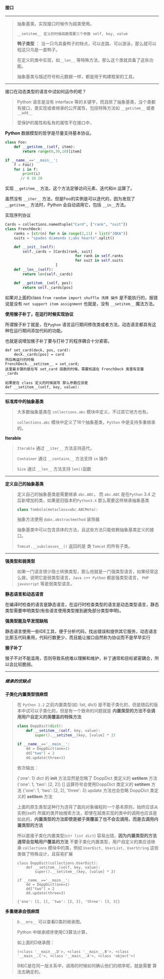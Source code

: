 #### 接口

---

>抽象基类，实现接口时候作为超类使用。
>
>`__setitem__ 定义的时候函数需要三个参数 self, key, value`
>
>**鸭子类型** ： 当一只鸟具备鸭子的特点，可以走路、可以游泳，那么就可以程这只鸟是一直鸭子。
>
>在定义的类中实现，如`__len__` 等特殊方法，那么这个类就具备了这些功能。
>
>抽象基类与描述符号和元数据一样，都是用于构建框架的工具。

---

接口在动态类型的语言中试如何运作的呢？

> Python 语言是没有 interface 等的关键字，而且除了抽象基类，没个类都有接口，类实现或者继承的公开属性，包括特殊方法如 `__getitem__`  或者 `__add__`
>
> 受保护的属性和私有的属性不在接口中，

**Python** 数据模型的哲学是尽量支持基本协议。

```python
class Foo:
    def __getitem__(self, item):
        return range(0,30,10)[item]

if __name__=='__main__':
    f = Foo()
    for i in f:
        print(i)
       // 0 10 20
```

实现  `__getitem__` 方法，这个方法足够访问元素、迭代和in 运算了。

虽然没有 `__iter__` 方法，但是Foo的实例是可以迭代的，因为发现了  `__getitem__` 方法时，Python 会自动调用它，包括 `__in__`方法。

实现序列协议

```python
Cards = collections.namedtuple("Card", ["rank", "suit"])
class FrenchDeck:
    ranks = [str(n) for n in range(2,11) + list("JQKA")]
    suits = "spades diamonds c;ubs hearts".split()

    def __init__(self):
        self._cards = [Cards[rank, suit]
                                for rank in self.ranks
                                for suit in self.suits
                       ]
    def __len__(self):
        return len(self._cards)

    def __getitem__(self, pos):
        return self._cards[pos]
```

如果对上面的class `from random import shuffle 洗牌 操作`  是不能执行的，报错说是没有 `not support item assignment` 也就是，没有 `__setitem__` 魔法方法。

**使用猴子补丁，在运行时候实现协议**

所谓猴子补丁就是，在`Pyghon` 语言运行期间修改类或者方法，动态语言都具有这种在运行期间添加代码的功能。

也就是说增加猴子补丁要与打补丁的程序耦合十分紧密。

```pthon
def set_card(deck, pos, card):
    deck._cards[pos] = card
然后再运行的时候
FrenchDeck.__setitem__ = set_card;
这里最关键的是在写 set_card 函数的时候，需要知道在 FrenchDeck 类里有变量 _cards

如果是在 class 定义的时候就写 那么参数应该是  
def __setitem__(self, key, value):
```

---

**标准库中的抽象基类**

> 大多数抽象基类在 `collections.abc` 模块中定义，不过其它地方也有。
>
>  `collections.abc`  模块中定义了16个抽象基类，`Python` 中是支持多重继承的。

**Iterable**

> `Iterable` 通过 `__iter__` 方法支持迭代，
>
> `Container` 通过 `__contains__` 方法支持 `in` 操作
>
> `Size` 通过 `__len__` 方法支持 `len()`函数

---

**定义自己的抽象基类**

> 定义自己的抽象基类是需要继承 `abc.ABC`， 而 `abc.ABC` 是在`Python` 3.4 之后新增加的类，如果是旧版本的`Python3.X` 那么需要这样继承抽象基类
>
> ```python
> class Tombola(metaclass=abc.ABCMeta):
> ```
>
> 抽象方法使用 `@abc.abstractmethod` 装饰器
>
> 抽象基类中可以包含具体的方法，且这些方法只能依赖抽象基类定义的接口。
>
> `Tomcat.__subclasses__()`  返回的是 类 `Tomcat`  的所有子类。

---

**强类型和弱类型**

> 如果一门语言很少隐士转换类型，那么他就是一门强类型语言，如果经常这么做，说明它是弱类型语言，`Java c++ Python` 都是强类型语言， `PHP javascript` 等是弱类型语言。

**静态语言和动态语言**

在编译时检查的语言是静态语言，在运行时检查类型的语言是动态类型语言，静态类型需要申明类型(有些语言使用类型推到避免部分类型申明)。

**强类型能及早发现缺陷**

静态语言使用一些IDE工具，便于分析代码，找出错误和提供其它服务，动态语言比那玉代码重用，代码行数更少，而且能让接口自然称为协议而不是早早实行

**猴子补丁**

猴子不对不能滥用，否则导致系统难以理解和维护，补丁通常和目标紧密耦合，所以会比较脆弱。

---

##### 继承的优缺点

**子类化内置类型很麻烦**

> 在 `Python 2.2` 之前内置类型(如: list, dict) 是不能子类化的，但是随后的版本中试可以子类化的，但是有一个致命的问题就是 **内置类型的方法不会调用用户自定义的类覆盖的特殊方法**
>
> ```python
> class DoppDict(dict):
>     def __setitem__(self, key, value):
>         super().__setitem__(key, [value] * 2)
> 
> if __name__=='__main__':
>     dd = DoppDict(one=1)
>     dd["two"] = 2
>     dd.update(three=3)
> ```
>
> 依次输出：
>
> {'one': 1}  dict  的 __init__ 方法显然是忽略了 DoppDict 类定义的  __setitem__ 方法
> {'one': 1, 'two': [2, 2]}     []   运算符号会使用DoppDict 类定义的  __setitem__ 方法
> {'one': 1, 'two': [2, 2], 'three': 3}   update 方法也会忽略 DoppDict 类定义的  __setitem__ 方法
>
> 上面的原生类型这种行为违背了面向对象编程的一个基本原则，始终应该从实例(self) 所属的类开始搜索方法，即使在超类实现的类中的调用也应该是如此的，**内置类型的方法即使是被子类覆盖了也不会去调用，而是去调用内置类型的方法**
>
> 所以直接子类化内置类型(`str list dict`) 容易出错，**因为内置类型的方法通常会忽略用户覆盖的方法** 不要子类化内置类型，用户自定义的类应该继承 `collections` 模块中的类，例如 `UserDict, UserList, UserString` 这些类做了特殊设计，且容易扩展
>
> ```pyhon
> class DoppDict(collections.UserDict):
>     def __setitem__(self, key, value):
>         super().__setitem__(key, [value] * 2)
>         
> if __name__=='__main__':
>     dd = DoppDict(one=1)
>     dd["two"] = 2
>     dd.update(three=3)
>     
> {'one': [1, 1], 'two': [2, 2], 'three': [3, 3]}
> ```

**多重继承会很麻烦**

> `D.__mro__`  可以查看D类的继承图。
>
> Python 中继承顺序使用C3算法计算，
>
> 如上面的D继承图：
>
> `(<class '__main__.D'>, <class '__main__.B'>, <class '__main__.C'>, <class '__main__.A'>, <class 'object'>)`
>
> B和C是在同一层关系中，调用的时候如何确认他们的顺序呢，就是需要 算法去确定的。

